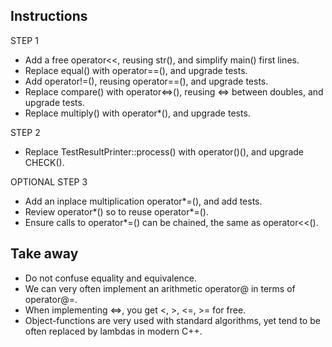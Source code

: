 
## Instructions

STEP 1
- Add a free operator<<, reusing str(), and simplify main() first lines.
- Replace equal() with operator==(), and upgrade tests.
- Add operator!=(), reusing operator==(), and upgrade tests.
- Replace compare() with operator<=>(), reusing <=> between doubles,
  and upgrade tests.
- Replace multiply() with operator*(), and upgrade tests. 

STEP 2
- Replace TestResultPrinter::process() with operator()(), and upgrade CHECK().

OPTIONAL STEP 3
- Add an inplace multiplication operator*=(), and add tests.
- Review operator*() so to reuse operator*=().
- Ensure calls to operator*=() can be chained, the same as operator<<().

## Take away

- Do not confuse equality and equivalence.
- We can very often implement an arithmetic operator@ in terms of operator@=.
- When implementing <=>, you get <, >, <=, >= for free.
- Object-functions are very used with standard algorithms,
  yet tend to be often replaced by lambdas in modern C++.


